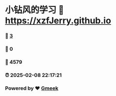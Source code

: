 # 小钻风的学习 :link: https://xzfJerry.github.io 
### :page_facing_up: [3](https://xzfJerry.github.io/tag.html) 
### :speech_balloon: 0 
### :hibiscus: 4579 
### :alarm_clock: 2025-02-08 22:17:21 
### Powered by :heart: [Gmeek](https://github.com/Meekdai/Gmeek)
